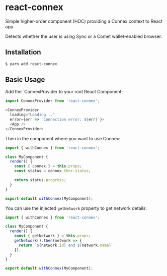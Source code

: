 # react-connex

Simple higher-order component (HOC) providing a Connex context to React app.

Detects whether the user is using Sync or a Comet wallet-enabled browser.

## Installation
```sh
$ yarn add react-connex
```

## Basic Usage
Add the `ConnexProvider to your root React Component;
```js
import ConnexProvider from 'react-connex';

<ConnexProvider
  loading="Loading..."
  error={err => `Connection error: ${err}`}>
  <App />
</ConnexProvider>
```

Then in the component where you want to use Connex:
```js
import { withConnex } from 'react-connex';

class MyComponent {
  render() {
    const { connex } = this.props;
    const status = connex.thor.status;

    return status.progress;
  }
}

export default withConnex(MyComponent);
```

You can use the injected `getNetwork` property to get network details:
```js
import { withConnex } from 'react-connex';

class MyComponent {
  render() {
    const { getNetwork } = this.props;
    getNetwork().then(network => {
      return `${network.id} and ${network.name}`
    });
  }
}

export default withConnex(MyComponent);
```
